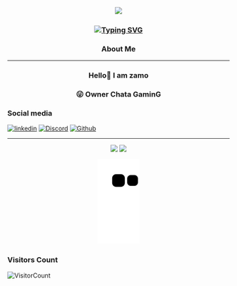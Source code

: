 <p align="center"> 
  <img src="https://octodex.github.com/images/daftpunktocat-thomas.gif" width=100px>
</p>
<h3 align="center"><a href="https://git.io/typing-svg"><img src="https://readme-typing-svg.demolab.com?font=Fira+Code&pause=1000&width=640&lines=Hello👋 I am zamo Owner Chata GaminG 😜" alt="Typing SVG" /></a>
<h3 align="center">About Me</h3>

<hr>

<div align="center">
 
</div>
<h3 align="center">Hello👋 I am zamo</h1>
<h3 align="center" dir="rtl">Owner Chata GaminG  😜</h3>

                                                              

                                                         




### Social media
[![linkedin](https://skillicons.dev/icons?i=linkedin)](https://zamom.github.io/)
[![Discord](https://skillicons.dev/icons?i=discord)](https://discord.gg/chatagaming)
[![Github](https://skillicons.dev/icons?i=github)](https://github.com/zamom)


<hr>
<p align="center">
  <img width="400px" src="https://github-readme-stats.vercel.app/api?username=rashidwassan&count_private=true&show_icons=true&theme=material-palenight&hide_border=true&bg_color=1F222E" />
  <img width="400px" src="https://github-readme-streak-stats.herokuapp.com?user=rashidwassan&theme=material-palenight&hide_border=true&fire=C77800&ring=7C2AE8&background=1F222E" />
</p>
<div align="center"> <img src="https://raw.githubusercontent.com/muhiqsimui/muhiqsimui/output/github-contribution-grid-snake.svg" /></div>

 ### **Visitors Count**  
![VisitorCount](https://profile-counter.glitch.me/{Damantha126}/count.svg)
